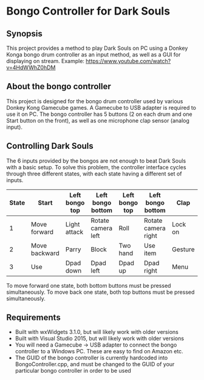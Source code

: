 # Bongo Controller for Dark Souls

## Synopsis

This project provides a method to play Dark Souls on PC using a Donkey Konga bongo drum controller
as an input method, as well as a GUI for displaying on stream. Example: https://www.youtube.com/watch?v=4HdWWhZ0hDM

## About the bongo controller

This project is designed for the bongo drum controller used by various Donkey Kong Gamecube games. A Gamecube to USB
adapter is required to use it on PC. The bongo controller has 5 buttons (2 on each drum and one Start button on the front),
as well as one microphone clap sensor (analog input).

## Controlling Dark Souls

The 6 inputs provided by the bongos are not enough to beat Dark Souls with a basic setup. To solve this problem, the
controller interface cycles through three different states, with each state having a different set of inputs.

| State | Start         | Left bongo top | Left bongo bottom  | Left bongo top | Left bongo bottom   | Clap    |
|-------|---------------|----------------|--------------------|----------------|---------------------|---------|
| 1     | Move forward  | Light attack   | Rotate camera left | Roll           | Rotate camera right | Lock on |
| 2     | Move backward | Parry          | Block              | Two hand       | Use item            | Gesture |
| 3     | Use           | Dpad down      | Dpad left          | Dpad up        | Dpad right          | Menu    |

To move forward one state, both bottom buttons must be pressed simultaneously. To move back one state, both top
buttons must be pressed simultaneously.

## Requirements

* Built with wxWidgets 3.1.0, but will likely work with older versions
* Built with Visual Studio 2015, but will likely work with older versions
* You will need a Gamecube -> USB adapter to connect the bongo controller to a Windows PC. These are easy to find on Amazon etc.
* The GUID of the bongo controller is currently hardcoded into BongoController.cpp, and must be changed to the GUID of your
particular bongo controller in order to be used